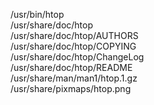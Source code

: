 /usr/bin/htop  
/usr/share/doc/htop  
/usr/share/doc/htop/AUTHORS  
/usr/share/doc/htop/COPYING  
/usr/share/doc/htop/ChangeLog  
/usr/share/doc/htop/README  
/usr/share/man/man1/htop.1.gz  
/usr/share/pixmaps/htop.png  
